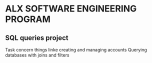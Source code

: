 # ALX SOFTWARE ENGINEERING PROGRAM
## SQL queries project

Task concern things linke creating and managing accounts
Querying databases with joins and filters
